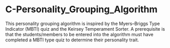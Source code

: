 # C-Personality_Grouping_Algorithm
This personality grouping algorithm is inspired by the Myers–Briggs Type Indicator (MBTI) quiz and the Keirsey Temperament Sorter. A prerequisite is that the students/members to be entered into the algorithm must have completed a MBTI type quiz to determine their personality trait.
